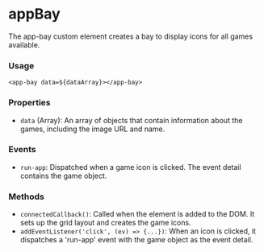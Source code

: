 # appBay

The app-bay custom element creates a bay to display icons for all games available.

### Usage
```
<app-bay data=${dataArray}></app-bay>
```
### Properties

- `data` (Array): An array of objects that contain information about the games, including the image URL and name.

### Events

- `run-app`: Dispatched when a game icon is clicked. The event detail contains the game object.

### Methods

- `connectedCallback()`: Called when the element is added to the DOM. It sets up the grid layout and creates the game icons.
- `addEventListener('click', (ev) => {...})`: When an icon is clicked, it dispatches a 'run-app' event with the game object as the event detail.